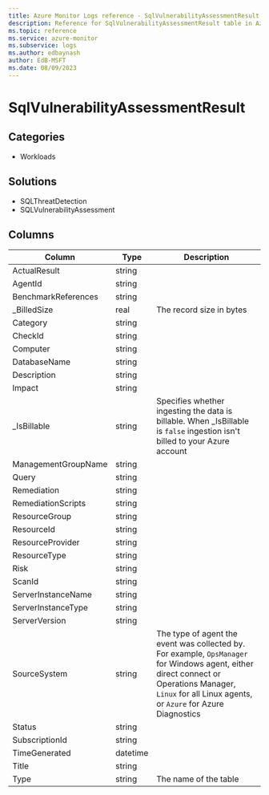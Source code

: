 ```yaml
---
title: Azure Monitor Logs reference - SqlVulnerabilityAssessmentResult
description: Reference for SqlVulnerabilityAssessmentResult table in Azure Monitor Logs.
ms.topic: reference
ms.service: azure-monitor
ms.subservice: logs
ms.author: edbaynash
author: EdB-MSFT
ms.date: 08/09/2023
---
```


# SqlVulnerabilityAssessmentResult



## Categories

- Workloads
## Solutions

- SQLThreatDetection
- SQLVulnerabilityAssessment




## Columns

| Column | Type | Description |
|---|---|---|
| ActualResult | string |   |
| AgentId | string |   |
| BenchmarkReferences | string |   |
| _BilledSize | real | The record size in bytes |
| Category | string |   |
| CheckId | string |   |
| Computer | string |   |
| DatabaseName | string |   |
| Description | string |   |
| Impact | string |   |
| _IsBillable | string | Specifies whether ingesting the data is billable. When _IsBillable is `false` ingestion isn't billed to your Azure account |
| ManagementGroupName | string |   |
| Query | string |   |
| Remediation | string |   |
| RemediationScripts | string |   |
| ResourceGroup | string |   |
| ResourceId | string |   |
| ResourceProvider | string |   |
| ResourceType | string |   |
| Risk | string |   |
| ScanId | string |   |
| ServerInstanceName | string |   |
| ServerInstanceType | string |   |
| ServerVersion | string |   |
| SourceSystem | string | The type of agent the event was collected by. For example, `OpsManager` for Windows agent, either direct connect or Operations Manager, `Linux` for all Linux agents, or `Azure` for Azure Diagnostics |
| Status | string |   |
| SubscriptionId | string |   |
| TimeGenerated | datetime |   |
| Title | string |   |
| Type | string | The name of the table |
